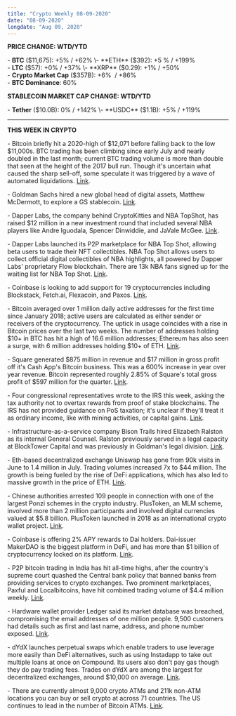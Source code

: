 ```yaml
---
title: "Crypto Weekly 08-09-2020"
date: "08-09-2020"
longdate: "Aug 09, 2020"
---
```


**PRICE CHANGE: WTD/YTD**

\- **BTC** ($11,675): +5% / +62%  
\- **ETH** ($392): +5 % / +199%  
\- **LTC** ($57): +0% / +37%  
\- **XRP** ($0.29): +1% / +50%  
\- **Crypto Market Cap** ($357B): +6%  / +86%   
\- **BTC Dominance**: 60%

**STABLECOIN MARKET CAP CHANGE: WTD/YTD**

\- **Tether** ($10.0B): 0% / +142%  
\- **USDC** ($1.1B): +5% / +119%



---

**THIS WEEK IN CRYPTO**

\- Bitcoin briefly hit a 2020-high of $12,071 before falling back to the low $11,000s. BTC trading has been climbing since early July and nearly doubled in the last month; current BTC trading volume is more than double that seen at the height of the 2017 bull run. Though it's uncertain what caused the sharp sell-off, some speculate it was triggered by a wave of automated liquidations. [Link](https://decrypt.co/37440/bitcoin-touches-12k-before-suffering-massive-rejection).   
  
\- Goldman Sachs hired a new global head of digital assets, Matthew McDermott, to explore a GS stablecoin. [Link](https://decrypt.co/37840/goldman-sachs-crypto-stablecoin).   
  
\- Dapper Labs, the company behind CryptoKitties and NBA TopShot, has raised $12 million in a new investment round that included several NBA players like Andre Iguodala, Spencer Dinwiddie, and JaVale McGee. [Link](https://decrypt.co/37754/nba-stars-12-million-investment-cryptokitties-dapper-labs).   
  
\- Dapper Labs launched its P2P marketplace for NBA Top Shot, allowing beta users to trade their NFT collectibles. NBA Top Shot allows users to collect official digital collectibles of NBA highlights, all powered by Dapper Labs' proprietary Flow blockchain. There are 13k NBA fans signed up for the waiting list for NBA Top Shot. [Link](https://cointelegraph.com/news/nba-top-shot-launches-p2p-marketplace-for-collectible-tokens).   
  
\- Coinbase is looking to add support for 19 cryptocurrencies including Blockstack, Fetch.ai, Flexacoin, and Paxos. [Link](https://blog.coinbase.com/coinbase-continues-to-explore-support-for-new-digital-assets-37c9737546b0).   
  
\- Bitcoin averaged over 1 million daily active addresses for the first time since January 2018; active users are calculated as either sender or receivers of the cryptocurrency. The uptick in usage coincides with a rise in Bitcoin prices over the last two weeks. The number of addresses holding $10+ in BTC has hit a high of 16.6 million addresses; Ethereum has also seen a surge, with 6 million addresses holding $10+ of ETH. [Link](https://decrypt.co/37922/1-million-bitcoin-wallets-are-now-being-used-every-day).   
  
\- Square generated $875 million in revenue and $17 million in gross profit off it's Cash App's Bitcoin business. This was a 600% increase in year over year revenue. Bitcoin represented roughly 2.85% of Square's total gross profit of $597 million for the quarter. [Link](https://cointelegraph.com/news/bitcoin-trading-generated-875m-in-quarterly-revenue-for-square).   
  
\- Four congressional representatives wrote to the IRS this week, asking the tax authority not to overtax rewards from proof of stake blockchains. The IRS has not provided guidance on PoS taxation; it's unclear if they'll treat it as ordinary income, like with mining activities, or capital gains. [Link](https://www.forbes.com/sites/greatspeculations/2018/03/02/taxation-of-cryptocurrency-proof-of-stake-transaction-fees/#7971c598416c).   
  
\- Infrastructure-as-a-service company Bison Trails hired Elizabeth Ralston as its internal General Counsel. Ralston previously served in a legal capacity at BlockTower Capital and was previously in Goldman's legal division. [Link](https://cointelegraph.com/news/bison-trails-beefs-up-legal-compliance-team-with-former-goldman-sachs-exec).   
  
\- Eth-based decentralized exchange Uniswap has gone from 90k visits in June to 1.4 million in July. Trading volumes increased 7x to $44 million. The growth is being fueled by the rise of DeFi applications, which has also led to massive growth in the price of ETH. [Link](https://decrypt.co/37829/uniswap-sees-15-fold-uptick-in-web-traffic-during-defi-boom).   
  
\- Chinese authorities arrested 109 people in connection with one of the largest Ponzi schemes in the crypto industry. PlusToken, an MLM scheme, involved more than 2 million participants and involved digital currencies valued at $5.8 billion. PlusToken launched in 2018 as an international crypto wallet project. [Link](https://decrypt.co/37193/china-arrests-109-members-of-bitcoins-biggest-ponzi-scheme).   
  
\- Coinbase is offering 2% APY rewards to Dai holders. Dai-issuer MakerDAO is the biggest platform in DeFi, and has more than $1 billion of cryptocurrency locked on its platform. [Link](https://www.coindesk.com/coinbase-now-offers-2-rewards-on-dai-stablecoin-accounts).   
  
\- P2P bitcoin trading in India has hit all-time highs, after the country's supreme court quashed the Central bank policy that banned banks from providing services to crypto exchanges. Two prominent marketplaces, Paxful and Localbitcoins, have hit combined trading volume of $4.4 million weekly. [Link](https://news.bitcoin.com/bitcoin-p2p-trading-soars-india-new-exchange-launches/).  
  
\- Hardware wallet provider Ledger said its market database was breached, compromising the email addresses of one million people. 9,500 customers had details such as first and last name, address, and phone number exposed. [Link](https://cointelegraph.com/news/data-breach-at-crypto-wallet-firm-ledger-exposes-users-personal-info).    
  
\- dYdX launches perpetual swaps which enable traders to use leverage more easily than DeFi alternatives, such as using Instadapp to take out multiple loans at once on Compound. Its users also don't pay gas though they do pay trading fees. Trades on dYdX are among the largest for decentralized exchanges, around $10,000 on average. [Link](https://www.coindesk.com/decentralized-exchange-dydx-debuts-ether-perpetual-swaps).   
  
\- There are currently almost 9,000 crypto ATMs and 211k non-ATM locations you can buy or sell crypto at across 71 countries. The US continues to lead in the number of Bitcoin ATMs. [Link](https://news.bitcoin.com/bitcoin-atm-locations-9000-worldwide/).